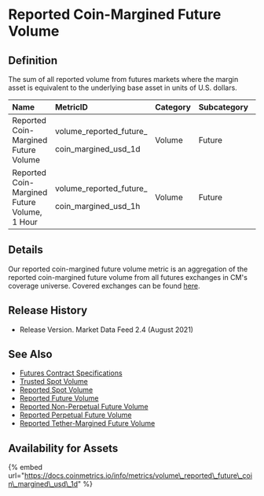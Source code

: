 # Reported Coin-Margined Future Volume

## Definition

The sum of all reported volume from futures markets where the margin asset is equivalent to the underlying base asset in units of U.S. dollars.[  
](https://docs.coinmetrics.io/asset-metrics/volume/volume_reported_future_coin_margined_usd_1d)

<table>
  <thead>
    <tr>
      <th style="text-align:left">Name</th>
      <th style="text-align:left">MetricID</th>
      <th style="text-align:left">Category</th>
      <th style="text-align:left">Subcategory</th>
      <th style="text-align:left">Type</th>
      <th style="text-align:left">Unit</th>
      <th style="text-align:left">Interval</th>
    </tr>
  </thead>
  <tbody>
    <tr>
      <td style="text-align:left">Reported Coin-Margined Future Volume</td>
      <td style="text-align:left">
        <p>volume_reported_future_</p>
        <p>coin_margined_usd_1d</p>
      </td>
      <td style="text-align:left">Volume</td>
      <td style="text-align:left">Future</td>
      <td style="text-align:left">Sum</td>
      <td style="text-align:left">USD</td>
      <td style="text-align:left">1d</td>
    </tr>
    <tr>
      <td style="text-align:left">Reported Coin-Margined Future Volume, 1 Hour</td>
      <td style="text-align:left">
        <p>volume_reported_future_</p>
        <p>coin_margined_usd_1h</p>
      </td>
      <td style="text-align:left">Volume</td>
      <td style="text-align:left">Future</td>
      <td style="text-align:left">Sum</td>
      <td style="text-align:left">USD</td>
      <td style="text-align:left">1h</td>
    </tr>
  </tbody>
</table>

## Details

Our reported coin-margined future volume metric is an aggregation of the reported coin-margined future volume from all futures exchanges in CM's coverage universe.  Covered exchanges can be found [here](../../exchanges/all-exchanges.md).

## Release History

* Release Version. Market Data Feed 2.4 \(August 2021\) 

## See Also

* [Futures Contract Specifications](../../market-data/derivatives-contract-specifications.md)
* [Trusted Spot Volume](volume_trusted_spot_usd_1d.md)
* [Reported Spot Volume](volume_reported_spot_usd_1d.md)
* [Reported Future Volume](volume_reported_future_usd_1d.md)
* [Reported Non-Perpetual Future Volume](volume_reported_future_nonperpetual_usd_1d.md)
* [Reported Perpetual Future Volume](volume_reported_future_perpetual_usd_1d.md)
* [Reported Tether-Margined Future Volume](volume_reported_future_tether_margined_usd_1d.md)

## Availability for Assets

{% embed url="https://docs.coinmetrics.io/info/metrics/volume\_reported\_future\_coin\_margined\_usd\_1d" %}




